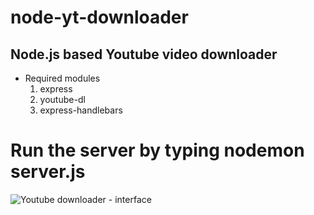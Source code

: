 # node-yt-downloader
## Node.js based Youtube video downloader 

*  Required modules
   1. express
   1. youtube-dl
   3. express-handlebars
# Run the server by typing nodemon server.js
![Youtube downloader - interface](https://i.ibb.co/JpQxdT5/node-ytdown-dnsamw.png)
